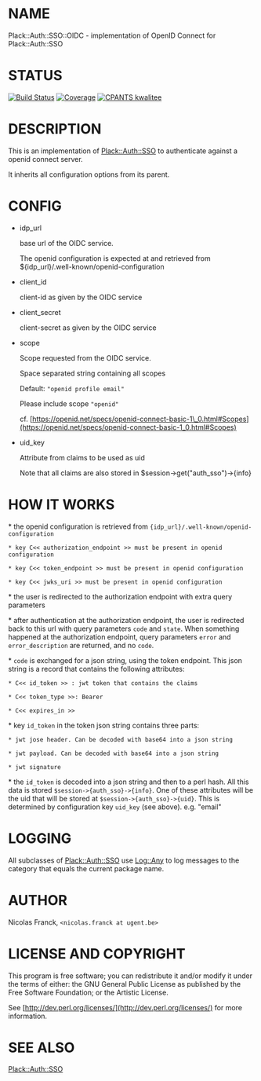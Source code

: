 # NAME

Plack::Auth::SSO::OIDC - implementation of OpenID Connect for Plack::Auth::SSO

# STATUS

[![Build Status](https://travis-ci.org/LibreCat/Plack-Auth-SSO-OIDC.svg?branch=master)](https://travis-ci.org/LibreCat/Plack-Auth-SSO-OIDC)
[![Coverage](https://coveralls.io/repos/LibreCat/Plack-Auth-SSO-OIDC/badge.png?branch=master)](https://coveralls.io/r/LibreCat/Plack-Auth-SSO-OIDC)
[![CPANTS kwalitee](http://cpants.cpanauthors.org/dist/Plack-Auth-SSO-OIDC.png)](http://cpants.cpanauthors.org/dist/Plack-Auth-SSO-OIDC)

# DESCRIPTION

This is an implementation of [Plack::Auth::SSO](https://metacpan.org/pod/Plack::Auth::SSO) to authenticate against a openid connect server.

It inherits all configuration options from its parent.

# CONFIG

- idp\_url

    base url of the OIDC service.

    The openid configuration is expected at and retrieved from ${idp\_url}/.well-known/openid-configuration

- client\_id

    client-id as given by the OIDC service

- client\_secret

    client-secret as given by the OIDC service

- scope

    Scope requested from the OIDC service.

    Space separated string containing all scopes

    Default: `"openid profile email"`

    Please include scope `"openid"`

    cf. [https://openid.net/specs/openid-connect-basic-1\_0.html#Scopes](https://openid.net/specs/openid-connect-basic-1_0.html#Scopes)

- uid\_key

    Attribute from claims to be used as uid

    Note that all claims are also stored in $session->get("auth\_sso")->{info}

# HOW IT WORKS

\* the openid configuration is retrieved from `{idp_url}/.well-known/openid-configuration`

    * key C<< authorization_endpoint >> must be present in openid configuration

    * key C<< token_endpoint >> must be present in openid configuration

    * key C<< jwks_uri >> must be present in openid configuration

\* the user is redirected to the authorization endpoint with extra query parameters

\* after authentication at the authorization endpoint, the user is redirected back to this url with query parameters `code` and `state`. When something happened at the authorization endpoint, query parameters `error` and `error_description` are returned, and no `code`.

\* `code` is exchanged for a json string, using the token endpoint. This json string is a record that contains the following attributes:

    * C<< id_token >> : jwt token that contains the claims

    * C<< token_type >>: Bearer

    * C<< expires_in >>

\* key `id_token` in the token json string contains three parts:

    * jwt jose header. Can be decoded with base64 into a json string

    * jwt payload. Can be decoded with base64 into a json string

    * jwt signature

\* the `id_token` is decoded into a json string and then to a perl hash. All this data is stored `$session->{auth_sso}->{info}`. One of these attributes will be the uid that will be stored at `$session->{auth_sso}->{uid}`. This is determined by configuration key `uid_key` (see above). e.g. "email"

# LOGGING

All subclasses of [Plack::Auth::SSO](https://metacpan.org/pod/Plack::Auth::SSO) use [Log::Any](https://metacpan.org/pod/Log::Any)
to log messages to the category that equals the current
package name.

# AUTHOR

Nicolas Franck, `<nicolas.franck at ugent.be>`

# LICENSE AND COPYRIGHT

This program is free software; you can redistribute it and/or modify it
under the terms of either: the GNU General Public License as published
by the Free Software Foundation; or the Artistic License.

See [http://dev.perl.org/licenses/](http://dev.perl.org/licenses/) for more information.

# SEE ALSO

[Plack::Auth::SSO](https://metacpan.org/pod/Plack::Auth::SSO)
